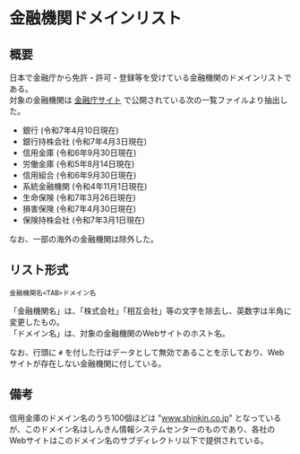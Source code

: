 # 金融機関ドメインリスト

## 概要

日本で金融庁から免許・許可・登録等を受けている金融機関のドメインリストである。  
対象の金融機関は [金融庁サイト](https://www.fsa.go.jp/menkyo/menkyo.html) で公開されている次の一覧ファイルより抽出した。

- 銀行 (令和7年4月10日現在)
- 銀行持株会社 (令和7年4月3日現在)
- 信用金庫 (令和6年9月30日現在)
- 労働金庫 (令和5年8月14日現在)
- 信用組合 (令和6年9月30日現在)
- 系統金融機関 (令和4年11月1日現在)
- 生命保険 (令和7年3月26日現在)
- 損害保険 (令和7年4月30日現在)
- 保険持株会社 (令和7年3月1日現在)

なお、一部の海外の金融機関は除外した。


## リスト形式

```
金融機関名<TAB>ドメイン名
```

「金融機関名」は、「株式会社」「相互会社」等の文字を除去し、英数字は半角に変更したもの。  
「ドメイン名」は、対象の金融機関のWebサイトのホスト名。

なお、行頭に `#` を付した行はデータとして無効であることを示しており、Webサイトが存在しない金融機関に付している。


## 備考

信用金庫のドメイン名のうち100個ほどは "www.shinkin.co.jp" となっているが、このドメイン名はしんきん情報システムセンターのものであり、各社のWebサイトはこのドメイン名のサブディレクトリ以下で提供されている。
